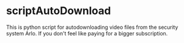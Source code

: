 # scriptAutoDownload
This is python script for autodownloading video files from the security system Arlo. If you don't feel like paying for a bigger subscription.
